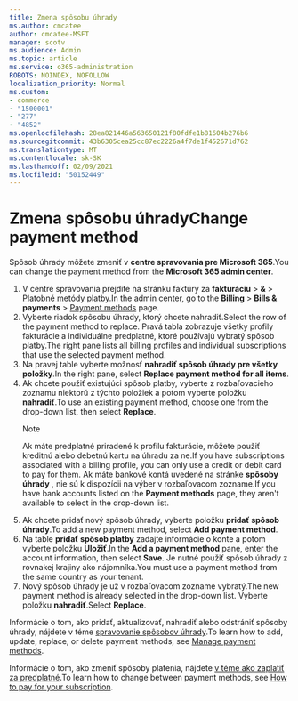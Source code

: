 ```yaml
---
title: Zmena spôsobu úhrady
ms.author: cmcatee
author: cmcatee-MSFT
manager: scotv
ms.audience: Admin
ms.topic: article
ms.service: o365-administration
ROBOTS: NOINDEX, NOFOLLOW
localization_priority: Normal
ms.custom:
- commerce
- "1500001"
- "277"
- "4852"
ms.openlocfilehash: 28ea821446a563650121f80fdfe1b81604b276b6
ms.sourcegitcommit: 43b6305cea25cc87ec2226a4f7de1f452671d762
ms.translationtype: MT
ms.contentlocale: sk-SK
ms.lasthandoff: 02/09/2021
ms.locfileid: "50152449"
---
```

# <a name="change-payment-method"></a><span data-ttu-id="55b06-102">Zmena spôsobu úhrady</span><span class="sxs-lookup"><span data-stu-id="55b06-102">Change payment method</span></span>

<span data-ttu-id="55b06-103">Spôsob úhrady môžete zmeniť v **centre spravovania pre Microsoft 365**.</span><span class="sxs-lookup"><span data-stu-id="55b06-103">You can change the payment method from the **Microsoft 365 admin center**.</span></span>
  
1. <span data-ttu-id="55b06-104">V centre spravovania prejdite na stránku faktúry za **fakturáciu**  >  **&**  >  [Platobné metódy](https://go.microsoft.com/fwlink/p/?linkid=2018806) platby.</span><span class="sxs-lookup"><span data-stu-id="55b06-104">In the admin center, go to the **Billing** > **Bills & payments** > [Payment methods](https://go.microsoft.com/fwlink/p/?linkid=2018806) page.</span></span>
2. <span data-ttu-id="55b06-105">Vyberte riadok spôsobu úhrady, ktorý chcete nahradiť.</span><span class="sxs-lookup"><span data-stu-id="55b06-105">Select the row of the payment method to replace.</span></span> <span data-ttu-id="55b06-106">Pravá tabla zobrazuje všetky profily fakturácie a individuálne predplatné, ktoré používajú vybratý spôsob platby.</span><span class="sxs-lookup"><span data-stu-id="55b06-106">The right pane lists all billing profiles and individual subscriptions that use the selected payment method.</span></span>
3. <span data-ttu-id="55b06-107">Na pravej table vyberte možnosť **nahradiť spôsob úhrady pre všetky položky**.</span><span class="sxs-lookup"><span data-stu-id="55b06-107">In the right pane, select **Replace payment method for all items**.</span></span>
4. <span data-ttu-id="55b06-108">Ak chcete použiť existujúci spôsob platby, vyberte z rozbaľovacieho zoznamu niektorú z týchto položiek a potom vyberte položku **nahradiť**.</span><span class="sxs-lookup"><span data-stu-id="55b06-108">To use an existing payment method, choose one from the drop-down list, then select **Replace**.</span></span>
    > [!NOTE]
    > <span data-ttu-id="55b06-109">Ak máte predplatné priradené k profilu fakturácie, môžete použiť kreditnú alebo debetnú kartu na úhradu za ne.</span><span class="sxs-lookup"><span data-stu-id="55b06-109">If you have subscriptions associated with a billing profile, you can only use a credit or debit card to pay for them.</span></span> <span data-ttu-id="55b06-110">Ak máte bankové kontá uvedené na stránke **spôsoby úhrady** , nie sú k dispozícii na výber v rozbaľovacom zozname.</span><span class="sxs-lookup"><span data-stu-id="55b06-110">If you have bank accounts listed on the **Payment methods** page, they aren't available to select in the drop-down list.</span></span>
5. <span data-ttu-id="55b06-111">Ak chcete pridať nový spôsob úhrady, vyberte položku **pridať spôsob úhrady**.</span><span class="sxs-lookup"><span data-stu-id="55b06-111">To add a new payment method, select **Add payment method**.</span></span>
6. <span data-ttu-id="55b06-112">Na table **pridať spôsob platby** zadajte informácie o konte a potom vyberte položku **Uložiť**.</span><span class="sxs-lookup"><span data-stu-id="55b06-112">In the **Add a payment method** pane, enter the account information, then select **Save**.</span></span> <span data-ttu-id="55b06-113">Je nutné použiť spôsob úhrady z rovnakej krajiny ako nájomníka.</span><span class="sxs-lookup"><span data-stu-id="55b06-113">You must use a payment method from the same country as your tenant.</span></span>
7. <span data-ttu-id="55b06-114">Nový spôsob úhrady je už v rozbaľovacom zozname vybratý.</span><span class="sxs-lookup"><span data-stu-id="55b06-114">The new payment method is already selected in the drop-down list.</span></span> <span data-ttu-id="55b06-115">Vyberte položku **nahradiť**.</span><span class="sxs-lookup"><span data-stu-id="55b06-115">Select **Replace**.</span></span>

<span data-ttu-id="55b06-116">Informácie o tom, ako pridať, aktualizovať, nahradiť alebo odstrániť spôsoby úhrady, nájdete v téme [spravovanie spôsobov úhrady](https://docs.microsoft.com/microsoft-365/commerce/billing-and-payments/manage-payment-methods).</span><span class="sxs-lookup"><span data-stu-id="55b06-116">To learn how to add, update, replace, or delete payment methods, see [Manage payment methods](https://docs.microsoft.com/microsoft-365/commerce/billing-and-payments/manage-payment-methods).</span></span>

<span data-ttu-id="55b06-117">Informácie o tom, ako zmeniť spôsoby platenia, nájdete [v téme ako zaplatiť za predplatné](https://docs.microsoft.com/microsoft-365/commerce/billing-and-payments/pay-for-your-subscription).</span><span class="sxs-lookup"><span data-stu-id="55b06-117">To learn how to change between payment methods, see [How to pay for your subscription](https://docs.microsoft.com/microsoft-365/commerce/billing-and-payments/pay-for-your-subscription).</span></span>